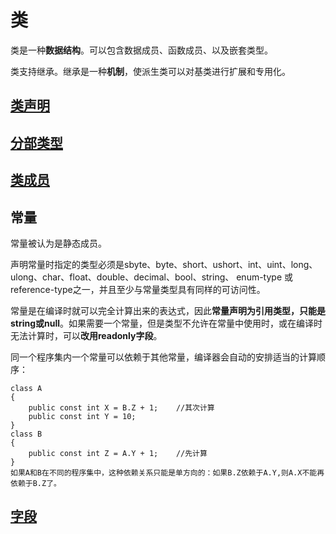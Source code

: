 # 类

类是一种**数据结构**。可以包含数据成员、函数成员、以及嵌套类型。

类支持继承。继承是一种**机制**，使派生类可以对基类进行扩展和专用化。

## [类声明](/类/lei-sheng-ming.md)

## [分部类型](/类/fen-bu-lei-xing.md)

## [类成员](/类/lei-cheng-yuan.md)

## 常量

常量被认为是静态成员。

声明常量时指定的类型必须是sbyte、byte、short、ushort、int、uint、long、ulong、char、float、double、decimal、bool、string、 enum-type 或 reference-type之一，并且至少与常量类型具有同样的可访问性。

常量是在编译时就可以完全计算出来的表达式，因此**常量声明为引用类型，只能是string或null**。如果需要一个常量，但是类型不允许在常量中使用时，或在编译时无法计算时，可以**改用readonly字段**。

同一个程序集内一个常量可以依赖于其他常量，编译器会自动的安排适当的计算顺序：

```
class A
{
    public const int X = B.Z + 1;    //其次计算
    public const int Y = 10;
}
class B
{
    public const int Z = A.Y + 1;    //先计算
}
如果A和B在不同的程序集中，这种依赖关系只能是单方向的：如果B.Z依赖于A.Y,则A.X不能再依赖于B.Z了。
```

## [字段](/类/zi-duan.md)

## 



